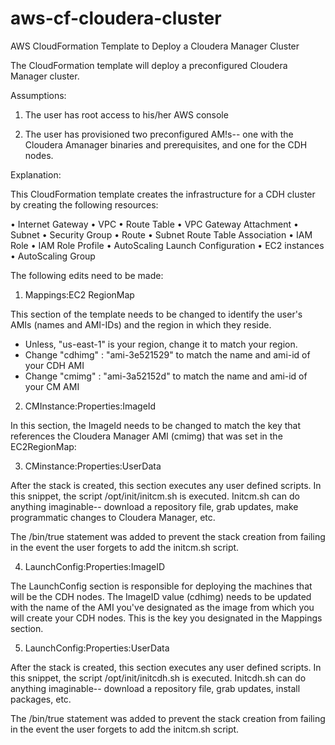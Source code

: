 # aws-cf-cloudera-cluster
AWS CloudFormation Template to Deploy a Cloudera Manager Cluster

The CloudFormation template will deploy a preconfigured Cloudera Manager cluster.

Assumptions:

1. The user has root access to his/her AWS console

2. The user has provisioned two preconfigured AM!s-- one with the Cloudera Amanager binaries and prerequisites, and one for the CDH nodes.

Explanation:

This CloudFormation template creates the infrastructure for a CDH cluster by creating the following resources:

•	Internet Gateway
•	VPC
•	Route Table
•	VPC Gateway Attachment
•	Subnet
•	Security Group
•	Route
•	Subnet Route Table Association
•	IAM Role
•	IAM Role Profile
•	AutoScaling Launch Configuration
•	EC2 instances
•	AutoScaling Group

The following edits need to be made:

1. Mappings:EC2 RegionMap

This section of the template needs to be changed to identify the user's AMIs (names and AMI-IDs) and the region in which they reside.  

- Unless, "us-east-1" is your region, change it to match your region.
- Change "cdhimg" : "ami-3e521529" to match the name and ami-id of your CDH AMI
- Change "cmimg" : "ami-3a52152d" to match the name and ami-id of your CM AMI

2. CMInstance:Properties:ImageId

In this section, the ImageId needs to be changed to match the key that references the Cloudera Manager AMI (cmimg) that was set in the EC2RegionMap:

3. CMinstance:Properties:UserData

After the stack is created, this section executes any user defined scripts.  In this snippet, the script /opt/init/initcm.sh is executed.  Initcm.sh can do anything imaginable-- download a repository file, grab updates, make programmatic changes to Cloudera Manager, etc.

The /bin/true statement was added to prevent the stack creation from failing in the event the user forgets to add the initcm.sh script.

4. LaunchConfig:Properties:ImageID

The LaunchConfig section is responsible for deploying the machines that will be the CDH nodes.  The ImageID value (cdhimg) needs to be updated with the name of the AMI you've designated as the image from which you will create your CDH nodes.  This is the key you designated in the Mappings section.

5. LaunchConfig:Properties:UserData

After the stack is created, this section executes any user defined scripts.  In this snippet, the script /opt/init/initcdh.sh is executed.  Initcdh.sh can do anything imaginable-- download a repository file, grab updates, install packages, etc.

The /bin/true statement was added to prevent the stack creation from failing in the event the user forgets to add the initcm.sh script.  









